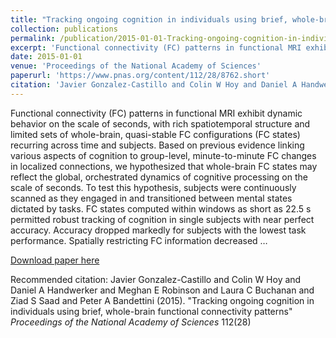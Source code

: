 ```yaml
---
title: "Tracking ongoing cognition in individuals using brief, whole-brain functional connectivity patterns"
collection: publications
permalink: /publication/2015-01-01-Tracking-ongoing-cognition-in-individuals-using-brief%2C-whole-brain-function
excerpt: 'Functional connectivity (FC) patterns in functional MRI exhibit dynamic behavior on the scale of seconds, with rich spatiotemporal structure and limited sets of whole-brain, quasi-stable FC configurations (FC states) recurring across time and subjects. Based on previous evidence linking various aspects of cognition to group-level, minute-to-minute FC changes in localized connections, we hypothesized that whole-brain FC states may reflect the global, orchestrated dynamics of cognitive processing on the scale of seconds. To test this hypothesis, subjects were continuously scanned as they engaged in and transitioned between mental states dictated by tasks. FC states computed within windows as short as 22.5 s permitted robust tracking of cognition in single subjects with near perfect accuracy. Accuracy dropped markedly for subjects with the lowest task performance. Spatially restricting FC information decreased …'
date: 2015-01-01
venue: 'Proceedings of the National Academy of Sciences'
paperurl: 'https://www.pnas.org/content/112/28/8762.short'
citation: 'Javier Gonzalez-Castillo and Colin W Hoy and Daniel A Handwerker and Meghan E Robinson and Laura C Buchanan and Ziad S Saad and Peter A Bandettini (2015). &quot;Tracking ongoing cognition in individuals using brief, whole-brain functional connectivity patterns&quot; <i>Proceedings of the National Academy of Sciences</i> 112(28)'
---
```

Functional connectivity (FC) patterns in functional MRI exhibit dynamic behavior on the scale of seconds, with rich spatiotemporal structure and limited sets of whole-brain, quasi-stable FC configurations (FC states) recurring across time and subjects. Based on previous evidence linking various aspects of cognition to group-level, minute-to-minute FC changes in localized connections, we hypothesized that whole-brain FC states may reflect the global, orchestrated dynamics of cognitive processing on the scale of seconds. To test this hypothesis, subjects were continuously scanned as they engaged in and transitioned between mental states dictated by tasks. FC states computed within windows as short as 22.5 s permitted robust tracking of cognition in single subjects with near perfect accuracy. Accuracy dropped markedly for subjects with the lowest task performance. Spatially restricting FC information decreased …

[Download paper here](https://www.pnas.org/content/112/28/8762.short)

Recommended citation: Javier Gonzalez-Castillo and Colin W Hoy and Daniel A Handwerker and Meghan E Robinson and Laura C Buchanan and Ziad S Saad and Peter A Bandettini (2015). "Tracking ongoing cognition in individuals using brief, whole-brain functional connectivity patterns" <i>Proceedings of the National Academy of Sciences</i> 112(28)